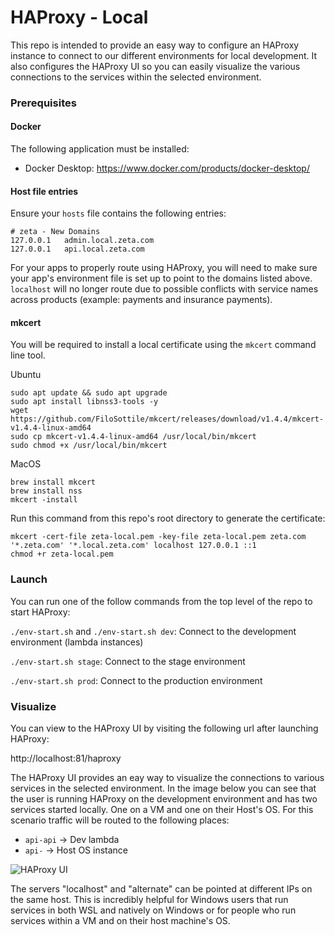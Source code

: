 # HAProxy - Local

This repo is intended to provide an easy way to configure an HAProxy instance to connect to our different environments for local development. It also configures the HAProxy UI so you can easily visualize the various connections to the services within the selected environment.

### Prerequisites

#### Docker

The following application must be installed:

- Docker Desktop: https://www.docker.com/products/docker-desktop/

#### Host file entries

Ensure your `hosts` file contains the following entries:

```
# zeta - New Domains
127.0.0.1	admin.local.zeta.com
127.0.0.1	api.local.zeta.com

```

For your apps to properly route using HAProxy, you will need to make sure your app's environment file is set up to point to the domains listed above. `localhost` will no longer route due to possible conflicts with service names across products (example: payments and insurance payments).

#### mkcert

You will be required to install a local certificate using the `mkcert` command line tool.

Ubuntu

```
sudo apt update && sudo apt upgrade
sudo apt install libnss3-tools -y
wget https://github.com/FiloSottile/mkcert/releases/download/v1.4.4/mkcert-v1.4.4-linux-amd64
sudo cp mkcert-v1.4.4-linux-amd64 /usr/local/bin/mkcert
sudo chmod +x /usr/local/bin/mkcert
```

MacOS

```
brew install mkcert
brew install nss
mkcert -install
```

Run this command from this repo's root directory to generate the certificate:

```
mkcert -cert-file zeta-local.pem -key-file zeta-local.pem zeta.com '*.zeta.com' '*.local.zeta.com' localhost 127.0.0.1 ::1
chmod +r zeta-local.pem
```

### Launch

You can run one of the follow commands from the top level of the repo to start HAProxy:

`./env-start.sh` and `./env-start.sh dev`: Connect to the development environment (lambda instances)

`./env-start.sh stage`: Connect to the stage environment

`./env-start.sh prod`: Connect to the production environment

### Visualize

You can view to the HAProxy UI by visiting the following url after launching HAProxy:

http://localhost:81/haproxy

The HAProxy UI provides an eay way to visualize the connections to various services in the selected environment. In the image below you can see that the user is running HAProxy on the development environment and has two services started locally. One on a VM and one on their Host's OS. For this scenario traffic will be routed to the following places:

- `api-api` -> Dev lambda
- `api-` -> Host OS instance

![HAProxy UI](/haproxy.png)

The servers "localhost" and "alternate" can be pointed at different IPs on the same host. This is incredibly helpful for Windows users that run services in both WSL and natively on Windows or for people who run services within a VM and on their host machine's OS.
